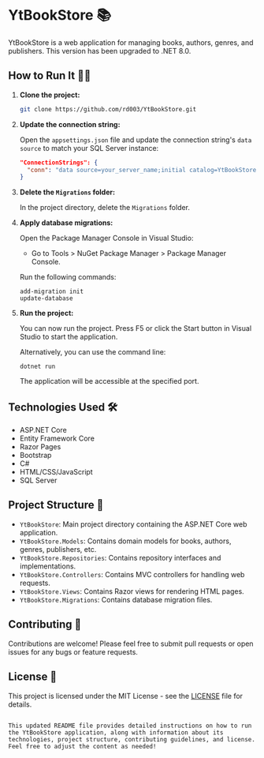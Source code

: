 
# YtBookStore 📚

YtBookStore is a web application for managing books, authors, genres, and publishers. This version has been upgraded to .NET 8.0.

## How to Run It 🏃‍♂️

1. **Clone the project:**

   ```bash
   git clone https://github.com/rd003/YtBookStore.git
   ```


2. **Update the connection string:**

   Open the `appsettings.json` file and update the connection string's `data source` to match your SQL Server instance:

   ```json
   "ConnectionStrings": {
     "conn": "data source=your_server_name;initial catalog=YtBookStore;integrated security=true;encrypt=false"
   }
   ```

3. **Delete the `Migrations` folder:**

   In the project directory, delete the `Migrations` folder.

4. **Apply database migrations:**

   Open the Package Manager Console in Visual Studio:

   - Go to Tools > NuGet Package Manager > Package Manager Console.

   Run the following commands:

   ```
   add-migration init
   update-database
   ```

5. **Run the project:**

   You can now run the project. Press F5 or click the Start button in Visual Studio to start the application.

   Alternatively, you can use the command line:

   ```
   dotnet run
   ```

   The application will be accessible at the specified port.

## Technologies Used 🛠️

- ASP.NET Core
- Entity Framework Core
- Razor Pages
- Bootstrap
- C#
- HTML/CSS/JavaScript
- SQL Server

## Project Structure 📁

- `YtBookStore`: Main project directory containing the ASP.NET Core web application.
- `YtBookStore.Models`: Contains domain models for books, authors, genres, publishers, etc.
- `YtBookStore.Repositories`: Contains repository interfaces and implementations.
- `YtBookStore.Controllers`: Contains MVC controllers for handling web requests.
- `YtBookStore.Views`: Contains Razor views for rendering HTML pages.
- `YtBookStore.Migrations`: Contains database migration files.

## Contributing 🤝

Contributions are welcome! Please feel free to submit pull requests or open issues for any bugs or feature requests.

## License 📝

This project is licensed under the MIT License - see the [LICENSE](LICENSE) file for details.

```

This updated README file provides detailed instructions on how to run the YtBookStore application, along with information about its technologies, project structure, contributing guidelines, and license. Feel free to adjust the content as needed!
```
